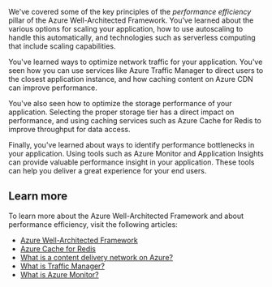 We've covered some of the key principles of the *performance efficiency* pillar of the Azure Well-Architected Framework. You've learned about the various options for scaling your application, how to use autoscaling to handle this automatically, and technologies such as serverless computing that include scaling capabilities.

You've learned ways to optimize network traffic for your application. You've seen how you can use services like Azure Traffic Manager to direct users to the closest application instance, and how caching content on Azure CDN can improve performance.

You've also seen how to optimize the storage performance of your application. Selecting the proper storage tier has a direct impact on performance, and using caching services such as Azure Cache for Redis to improve throughput for data access.

Finally, you've learned about ways to identify performance bottlenecks in your application. Using tools such as Azure Monitor and Application Insights can provide valuable performance insight in your application. These tools can help you deliver a great experience for your end users.

## Learn more

To learn more about the Azure Well-Architected Framework and about performance efficiency, visit the following articles:

- [Azure Well-Architected Framework](https://docs.microsoft.com/azure/architecture/framework?azure-portal=true)
- [Azure Cache for Redis](https://docs.microsoft.com/azure/azure-cache-for-redis/cache-overview?azure-portal=true)
- [What is a content delivery network on Azure?](https://docs.microsoft.com/azure/cdn/cdn-overview?azure-portal=true)
- [What is Traffic Manager?](https://docs.microsoft.com/azure/traffic-manager/traffic-manager-overview?azure-portal=true)
- [What is Azure Monitor?](https://docs.microsoft.com/azure/azure-monitor/overview?azure-portal=true)
